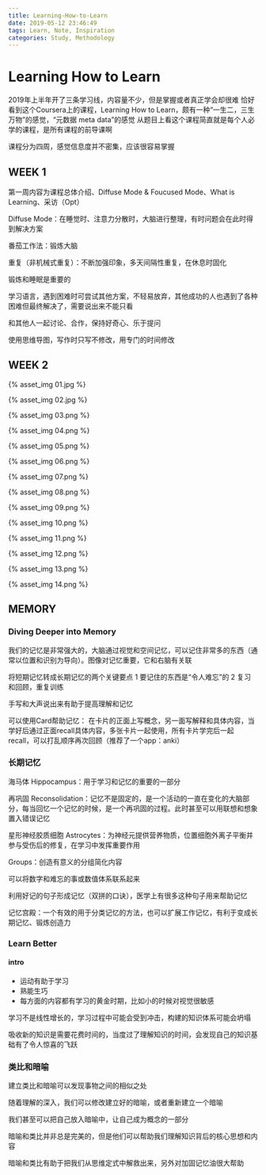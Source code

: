 ```yaml
---
title: Learning-How-to-Learn
date: 2019-05-12 23:46:49
tags: Learn, Note, Inspiration
categories: Study, Methodology
---
```


# Learning How to Learn

2019年上半年开了三条学习线，内容量不少，但是掌握或者真正学会却很难
恰好看到这个Coursera上的课程，Learning How to Learn，颇有一种“一生二，三生万物”的感觉，“元数据 meta data”的感觉
从题目上看这个课程简直就是每个人必学的课程，是所有课程的前导课啊

课程分为四周，感觉信息度并不密集，应该很容易掌握

<!-- more -->

## WEEK 1

第一周内容为课程总体介绍、Diffuse Mode & Foucused Mode、What is Learning、采访（Opt）

Diffuse Mode：在睡觉时、注意力分散时，大脑进行整理，有时问题会在此时得到解决方案

番茄工作法：锻炼大脑

重复（非机械式重复）：不断加强印象，多天间隔性重复，在休息时固化

锻炼和睡眠是重要的

学习语言，遇到困难时可尝试其他方案，不轻易放弃，其他成功的人也遇到了各种困难但最终解决了，需要说出来不能只看

和其他人一起讨论、合作，保持好奇心、乐于提问

使用思维导图，写作时只写不修改，用专门的时间修改

## WEEK 2

{% asset_img 01.jpg %}

{% asset_img 02.jpg %}

{% asset_img 03.png %}

{% asset_img 04.png %}

{% asset_img 05.png %}

{% asset_img 06.png %}

{% asset_img 07.png %}

{% asset_img 08.png %}

{% asset_img 09.png %}

{% asset_img 10.png %}

{% asset_img 11.png %}

{% asset_img 12.png %}

{% asset_img 13.png %}

{% asset_img 14.png %}

## MEMORY

### Diving Deeper into Memory

我们的记忆是非常强大的，大脑通过视觉和空间记忆，可以记住非常多的东西（通常以位置和识别为导向）。图像对记忆重要，它和右脑有关联

将短期记忆转成长期记忆的两个关键要点
1 要记住的东西是“令人难忘”的
2 复习和回顾，重复训练

手写和大声说出来有助于提高理解和记忆

可以使用Card帮助记忆：
在卡片的正面上写概念，另一面写解释和具体内容，当学好后通过正面recall具体内容，多张卡片一起使用，所有卡片学完后一起recall，可以打乱顺序再次回顾（推荐了一个app：anki）

### 长期记忆

海马体 Hippocampus：用于学习和记忆的重要的一部分

再巩固 Reconsolidation：记忆不是固定的，是一个活动的一直在变化的大脑部分，每当回忆一个记忆的时候，是一个再巩固的过程。此时甚至可以用联想和想象置入错误记忆

星形神经胶质细胞 Astrocytes：为神经元提供营养物质，位置细胞外离子平衡并参与受伤后的修复，在学习中发挥重要作用


Groups：创造有意义的分组简化内容

可以将数字和难忘的事或数值体系联系起来

利用好记的句子形成记忆（双拼的口诀），医学上有很多这种句子用来帮助记忆

记忆宫殿：一个有效的用于分类记忆的方法，也可以扩展工作记忆，有利于变成长期记忆、锻炼创造力


### Learn Better
#### intro
- 运动有助于学习
- 熟能生巧
- 每方面的内容都有学习的黄金时期，比如小的时候对视觉很敏感

学习不是线性增长的，学习过程中可能会受到冲击，构建的知识体系可能会坍塌

吸收新的知识是需要花费时间的，当度过了理解知识的时间，会发现自己的知识基础有了令人惊喜的飞跃

### 类比和暗喻

建立类比和暗喻可以发现事物之间的相似之处

随着理解的深入，我们可以修改建立好的暗喻，或者重新建立一个暗喻

我们甚至可以把自己放入暗喻中，让自己成为概念的一部分

暗喻和类比并非总是完美的，但是他们可以帮助我们理解知识背后的核心思想和内容

暗喻和类比有助于把我们从思维定式中解救出来，另外对加固记忆油很大帮助

